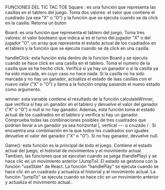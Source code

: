 FUNCIONES DEL TIC TAC TOE
Square : es una función que representa las casillas en el tablero del juego. Toma dos valores: el valor que contiene el cuadrado (ya sea "X" o "O") y la función que se ejecuta cuando se da click en la casilla. Retorna un buton

Board: es una función que representa el tablero del juego. Toma tres valores: el valor booleano que indica si es el turno del jugador "X" o del jugador "O", un array que representa el estado actual de los cuadrados en el tablero y la función que se ejecuta cuando se da click en una casilla.

handleClick: esta función esta dentro de la funcion Board y se ejecuta cuando se hace click en una casilla en el tablero. Toma el numero de la casilla que se ha hecho click. Verifica si ya hay un ganador o si la casilla ya ha sido marcada, en cuyo caso no hace nada. Si la casilla no ha sido marcada y no hay un ganador, actualiza el estado de laas casillas con el nuevo valor ("X" o "O") y llama a la función onplay pasando el nuevo estado como argumento.

winner: esta variable contiene el resultado de la función calculateWinner, que verifica si hay un ganador en el tablero y devuelve el valor del ganador ("X" o "O") o null si no hay ganador. Ademas, esta función toma el estado actual de los cuadrados en el tablero y verifica si hay un ganador. Comprueba todas las combinaciones posibles de tres cuadrados que podrían llevar a un ganador ya sea horizontal |, vertical --- o cruzado / . Si encuentra una combinación en la que todos los cuadrados son iguales devuelve el valor del ganador ("X" o "O"). Si no hay ganador, devuelve null.

Game(): esta función es la principal de todo el juego. Contiene el estado actual del juego, el historial de movimientos y el movimiento actual. Tambien, las funciones que se ejecutan cuando se juega (handlePlay) y se hace clic en un movimiento anterior (JumpTo). El estado se gestiona con la función "useState" de React. La función "handlePlay" se ejecuta cuando se hace clic en un cuadrado y actualiza el historial y el movimiento actual. La función "jumpTo" se ejecuta cuando se hace clic en un movimiento anterior y actualiza el movimiento actual..

